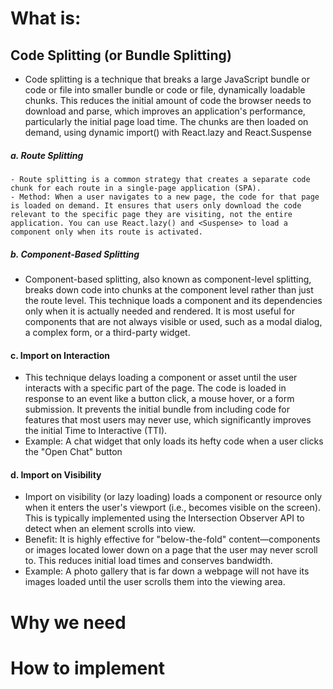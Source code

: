 # What is:

## Code Splitting (or Bundle Splitting)
 - Code splitting is a technique that breaks a large JavaScript bundle or code or file into smaller  bundle or code or file, dynamically loadable chunks. This reduces the initial amount of code the browser needs to download and parse, which improves an application's performance, particularly the initial page load time. The chunks are then loaded on demand, using dynamic import() with React.lazy and React.Suspense

  
  ##### a. Route Splitting
    - Route splitting is a common strategy that creates a separate code chunk for each route in a single-page application (SPA). 
    - Method: When a user navigates to a new page, the code for that page is loaded on demand. It ensures that users only download the code relevant to the specific page they are visiting, not the entire application. You can use React.lazy() and <Suspense> to load a component only when its route is activated. 
  
  ##### b. Component-Based Splitting
   - Component-based splitting, also known as component-level splitting, breaks down code into chunks at the component level rather than just the route level. This technique loads a component and its dependencies only when it is actually needed and rendered. It is most useful for components that are not always visible or used, such as a modal dialog, a complex form, or a third-party widget.


  #### c. Import on Interaction
   - This technique delays loading a component or asset until the user interacts with a specific part of the page. The code is loaded in response to an event like a button click, a mouse hover, or a form submission. It prevents the initial bundle from including code for features that most users may never use, which significantly improves the initial Time to Interactive (TTI).
   - Example: A chat widget that only loads its hefty code when a user clicks the "Open Chat" button
  
  #### d. Import on Visibility
   - Import on visibility (or lazy loading) loads a component or resource only when it enters the user's viewport (i.e., becomes visible on the screen). This is typically implemented using the Intersection Observer API to detect when an element scrolls into view.
   - Benefit: It is highly effective for "below-the-fold" content—components or images located lower down on a page that the user may never scroll to. This reduces initial load times and conserves bandwidth.
   - Example: A photo gallery that is far down a webpage will not have its images loaded until the user scrolls them into the viewing area.

# Why we need

# How to implement